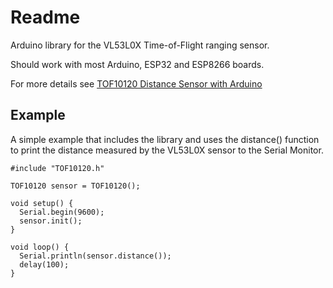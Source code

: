 # Readme

Arduino library for the VL53L0X Time-of-Flight ranging sensor.

Should work with most Arduino, ESP32 and ESP8266 boards.

For more details see 
[TOF10120 Distance Sensor with Arduino](https://www.makerguides.com/tof10120-distance-sensor-with-arduino/)



## Example 

A simple example that includes the library and uses the distance() function 
to print the distance measured by the VL53L0X sensor to the Serial Monitor.

```
#include "TOF10120.h"

TOF10120 sensor = TOF10120();

void setup() {
  Serial.begin(9600);
  sensor.init();
}

void loop() {
  Serial.println(sensor.distance());
  delay(100);
}
```

